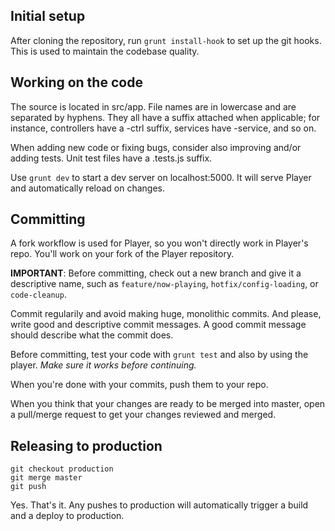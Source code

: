 ## Initial setup

After cloning the repository, run `grunt install-hook` to set up the
git hooks. This is used to maintain the codebase quality.

## Working on the code

The source is located in src/app. File names are in lowercase and
are separated by hyphens. They all have a suffix attached when applicable;
for instance, controllers have a -ctrl suffix, services have -service, and so on.

When adding new code or fixing bugs, consider also improving and/or adding tests.
Unit test files have a .tests.js suffix.

Use `grunt dev` to start a dev server on localhost:5000.
It will serve Player and automatically reload on changes.

## Committing

A fork workflow is used for Player, so you won't directly work in Player's repo.
You'll work on your fork of the Player repository.

**IMPORTANT**: Before committing, check out a new branch and give it a descriptive name,
such as `feature/now-playing`, `hotfix/config-loading`, or `code-cleanup`.

Commit regularily and avoid making huge, monolithic commits. And please,
write good and descriptive commit messages.
A good commit message should describe what the commit does.

Before committing, test your code with `grunt test` and also by using the player.
*Make sure it works before continuing.*

When you're done with your commits, push them to your repo.

When you think that your changes are ready to be merged into master,
open a pull/merge request to get your changes reviewed and merged.

## Releasing to production

```
git checkout production
git merge master
git push
```

Yes. That's it. Any pushes to production will automatically trigger
a build and a deploy to production.
